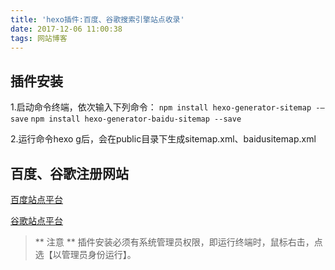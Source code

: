```yaml
---
title: 'hexo插件:百度、谷歌搜索引擎站点收录'
date: 2017-12-06 11:00:38
tags: 网站博客
---
```


## 插件安装

1.启动命令终端，依次输入下列命令：
`npm install hexo-generator-sitemap -–save`
`npm install hexo-generator-baidu-sitemap --save`

<!--more-->


2.运行命令hexo g后，会在public目录下生成sitemap.xml、baidusitemap.xml

## 百度、谷歌注册网站

[百度站点平台](https://ziyuan.baidu.com/dashboard/index)

[谷歌站点平台](https://www.google.com/webmasters/tools)


> ** 注意 ** 插件安装必须有系统管理员权限，即运行终端时，鼠标右击，点选【以管理员身份运行】。
